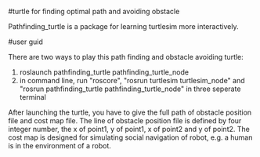 #turtle for finding optimal path and avoiding obstacle 

Pathfinding_turtle is a package for learning turtlesim more interactively. 

#user guid 

There are two ways to play this path finding and obstacle avoiding turtle:

1. roslaunch pathfinding_turtle pathfinding_turtle_node
2. in command line, run "roscore", "rosrun turtlesim turtlesim_node"  and "rosrun pathfinding_turtle pathfinding_turtle_node" in three seperate terminal

After launching the turtle, you have to give the full path of obstacle position file and cost map file. The line of obstacle position file is defined by four integer number, the x of point1, y of point1, x of point2 and y of point2. The cost map is designed for simulating social navigation of robot, e.g. a human is in the environment of a robot. 



